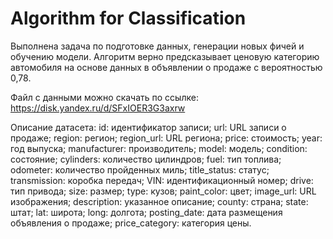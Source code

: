 # Algorithm for Classification


Выполнена задача по подготовке данных, генерации новых фичей и обучению модели.
Алгоритм верно предсказывает ценовую категорию автомобиля на основе данных в объявлении о продаже с вероятностью 0,78.

Файл с данными можно скачать по ссылке: https://disk.yandex.ru/d/SFxIOER3G3axrw

Описание датасета:
id: идентификатор записи;
url: URL записи о продаже;
region: регион;
region_url: URL региона;
price: стоимость;
year: год выпуска;
manufacturer: производитель;
model: модель;
condition: состояние;
cylinders: количество цилиндров;
fuel: тип топлива;
odometer: количество пройденных миль;
title_status: статус;
transmission: коробка передач;
VIN: идентификационный номер;
drive: тип привода;
size: размер;
type: кузов;
paint_color: цвет;
image_url: URL изображения;
description: указанное описание;
county: страна;
state: штат;
lat: широта;
long: долгота;
posting_date: дата размещения объявления о продаже;
price_category: категория цены.


